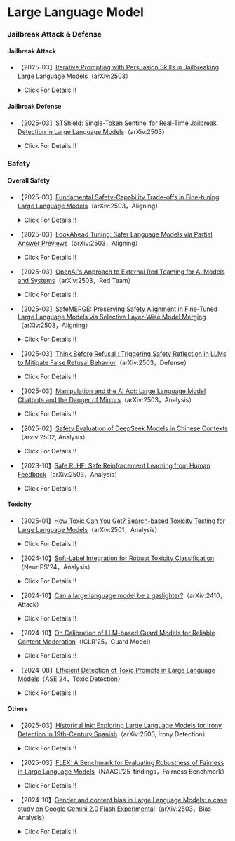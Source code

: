 # Large Language Model
### Jailbreak Attack & Defense
#### Jailbreak Attack

- 【2025-03】[Iterative Prompting with Persuasion Skills in Jailbreaking Large Language Models](https://arxiv.org/pdf/2503.20320)（arXiv:2503）
  
  <details>
  
    <summary> Click For Details !! </summary>
  
    - **作者**：Shih-Wen Ke
 
    - **机构**：National Central University, Taiwan
      
    - **主要内容**：本文研究了利用迭代提示技术对LLMs进行越狱攻击的方法。***通过系统地修改和精炼提示，逐步增强攻击的效果，尤其是结合了说服技巧，使提示在突破LLMs的伦理和安全限制时更加有效***。研究分析了多种LLMs，包括GPT-3.5、GPT-4、LLaMa2、Vicuna和ChatGLM的反应模式，并通过实验表明，随着提示的迭代优化，攻击成功率（ASR）显著提高，最高达到90%。本文提出的攻击框架在攻防过程中展现了较高的成功率，并且与现有的攻击方法相比，表现出更优的效果。研究还探讨了如何通过加权攻击成功率（WASR）对不同模型的防御能力进行量化评估，并为AI安全性提供了改进建议。



#### Jailbreak Defense

- 【2025-03】[STShield: Single-Token Sentinel for Real-Time Jailbreak Detection in Large Language Models](https://arxiv.org/pdf/2503.17932)（arXiv:2503）
  
  <details>
  
    <summary> Click For Details !! </summary>
  
    - **作者**：Xunguang Wang
 
    - **机构**：The Hong Kong University of Science and Technology
      
    - **主要内容**：本文提出了STShield，一种轻量级框架，用于LLM实时检测越狱攻击。​STShield引入了单一标记哨兵机制，***在模型的响应序列中添加一个二进制安全指示符***，利用LLM自身的对齐能力进行检测。​该框架结合了在正常提示上的有监督微调和使用嵌入空间扰动的对抗训练，实现了强大的检测能力，同时保持了模型的实用性。​

### Safety

#### Overall Safety


- 【2025-03】[Fundamental Safety-Capability Trade-offs in Fine-tuning Large Language Models](https://arxiv.org/pdf/2503.20807)（arXiv:2503，Aligning）
  
  <details>
  
    <summary> Click For Details !! </summary>
  
    - **作者**：Pin-Yu Chen
 
    - **机构**：IBM Research
      
    - **主要内容**：***本文研究了在微调LLMs时，安全性和能力之间的权衡问题，即安全-能力权衡***。通过理论框架，作者探讨了在两种主要的安全感知微调策略下，数据相似性、上下文重叠和对齐损失景观的作用。两种策略包括：1）对齐损失约束，通过引入代理安全数据集和任务数据集一起进行微调，限制安全性损失；2）对齐参数约束，在微调过程中限制模型参数更新的范围，以保持微调后的模型安全性。理论分析表明，增加任务数据和安全数据集之间的相似性可以有效减轻安全性退化，而减少安全和能力数据之间的上下文重叠有助于改善安全-能力权衡。通过数值实验验证了这些理论结果，***揭示了数据相似性和上下文重叠对安全性和能力影响的具体机制***。实验表明，安全-能力的平衡对LLM的微调性能至关重要，微调过程中必须权衡能力提升与安全保障之间的冲突。
 



- 【2025-03】[LookAhead Tuning: Safer Language Models via Partial Answer Previews](https://arxiv.org/pdf/2503.19041)（arXiv:2503，Aligning）
  
  <details>
  
    <summary> Click For Details !! </summary>
  
    - **作者**：Kangwei Liu, Ningyu Zhang, Huajun Chen
 
    - **机构**：Zhejiang University
      
    - **主要内容**：本文提出了LookAhead Tuning，一种旨在保持LLMs安全性的方法，解决了在微调过程中安全性下降的问题。微调虽然能提升模型在特定领域的表现，但也可能破坏模型已有的安全机制。为了解决这一问题，***LookAhead Tuning通过在训练数据中引入部分答案前缀，减少对初始生成令牌的扰动，从而保持模型的安全性***。该方法包括两种数据驱动的方法：真实答案预览和虚拟答案预览，均能有效地在不牺牲下游任务表现的前提下，保持模型的安全性。实验表明，LookAhead Tuning在多个基准数据集上表现出色，同时保持模型安全，且计算成本低。





- 【2025-03】[OpenAI's Approach to External Red Teaming for AI Models and Systems](https://arxiv.org/pdf/2503.16431)（arXiv:2503，Red Team）
  
  <details>
  
    <summary> Click For Details !! </summary>
  
    - **作者**：Lama Ahmad
 
    - **机构**：OpenAI
      
    - **主要内容**：本文介绍了OpenAI在外部红队测试方面的实践与经验。文中阐明了红队测试在识别新风险、验证安全防护措施、完善安全评估指标及增强公信力等方面的重要作用。***论文详细描述了红队测试的设计考量，包括团队构成、模型访问权限、测试接口及文档指导，并探讨了手动、自动和混合测试方法的应用***。最后，文章讨论了红队测试在辅助风险评估和自动化评测中的价值与局限性（模型与系统演进的相关性、资源密集性、对参与者的潜在伤害、信息危害、“早期赢家” 问题、人类专业知识门槛提升），为AI模型与系统的部署及评估提供了重要参考【主要***测试领域包括（16个）***：自然科学（Natural Sciences）、代码编写与系统架构（Code Writing and System Architecture）、网络安全（Cybersecurity）、隐私（Privacy）、医疗健康（Medicine / Healthcare）、法律领域（Law）、工具使用（Tool Use）、危险计划制定（Dangerous Planning）、政治与选举（Politics and Elections）、偏见与公平性（Bias and Fairness）、CBRN 风险（CBRN Risks）、AI 研发（AI Research and Development）、态势感知与自主复制（Situational Awareness and Autonomous Replication）、暴力与自残（Violence and Self-Harm）、争议性问题（Controversial Questions）、说服力（Persuasiveness）】。




- 【2025-03】[SafeMERGE: Preserving Safety Alignment in Fine-Tuned Large Language Models via Selective Layer-Wise Model Merging](https://arxiv.org/abs/2503.17239)（arXiv:2503，Aligning）
  
  <details>
  
    <summary> Click For Details !! </summary>
  
    - **作者**：Aladin Djuhera
 
    - **机构**：Technical University of Munich
      
    - **主要内容**：本文提出了SafeMERGE框架，旨在解决在对大型语言模型（LLM）进行任务特定微调时，可能导致其安全性对齐（safety alignment）受损的问题。​即使在使用无害数据进行微调的情况下，模型的安全性也可能下降。​为此，SafeMERGE在微调阶段后，通过**选择性地合并微调模型和安全对齐模型的层**，以保持模型的安全性和任务性能。SafeMERGE的主要方法包括：（1）***安全子空间计算***：​首先，通过比较基础模型和安全对齐模型的权重差异，计算出表示安全性的子空间。这一子空间有助于识别哪些任务向量可能导致有害输出。（2）***逐层模型合并***：​对于模型的每一层，SafeMERGE计算该层在安全子空间中的投影余弦相似度。​如果相似度低于预设阈值，表示该层可能产生有害输出，需将微调模型和安全对齐模型的该层进行合并，以增强安全性。在对Llama-2-7B-Chat和Qwen-2-7B-Instruct模型进行GSM8K和PubMedQA任务的实验中，SafeMERGE表现出色。​与其他基线方法相比，它在减少有害输出的同时，几乎不影响任务性能，甚至有所提升。




- 【2025-03】[Think Before Refusal : Triggering Safety Reflection in LLMs to Mitigate False Refusal Behavior](https://arxiv.org/pdf/2503.17882)（arXiv:2503，Defense）
  
  <details>
  
    <summary> Click For Details !! </summary>
  
    - **作者**：Shengyun Si
 
    - **机构**：Technical University of Munich
      
    - **主要内容**：本文提出了Think-Before-Refusal（TBR）框架，***旨在缓解大型语言模型（LLM）在安全对齐过程中出现的虚假拒绝行为***，即模型错误地拒绝了无害的查询。​传统的安全对齐方法往往通过训练模型拒绝有害请求，但这种方法可能导致模型对无害查询也做出拒绝响应。​为了解决这一问题，作者建议在生成回答之前，***先让模型对输入指令进行反思，以判断其安全性***。​具体而言，TBR框架在模型生成回答前，引导其先进行自我反思，评估请求的安全性，然后再生成回答。


- 【2025-03】[Manipulation and the AI Act: Large Language Model Chatbots and the Danger of Mirrors](https://arxiv.org/pdf/2503.18387)（arXiv:2503，Analysis）
  
  <details>
  
    <summary> Click For Details !! </summary>
  
    - **作者**：Joshua Krook
 
    - **机构**：University of Antwerp
      
    - **主要内容**：本文探讨了将LLM聊天机器人拟人化所带来的潜在风险，特别是它们可能对用户进行操控的能力。​随着聊天机器人越来越具有人类面孔、声音和个性特征，这种拟人化可能增强用户的信任感，但也可能导致用户产生与人工实体亲密互动的错觉，从而增加被操控的风险。​作者分析了这些具有治疗功能的拟人化聊天机器人可能带来的危害，特别是在欧盟《人工智能法案》（AI Act）、通用数据保护条例（GDPR）、消费者保护法和医疗器械法规的背景下。​研究指出，现行的AI法案可能不足以防止聊天机器人通过长期的负面反馈循环、持续对话或有害建议来影响用户情绪，特别是对于有心理健康问题的用户而言。​此外，法案中的透明度条款可能不足以应对这种微妙且长期的伤害，因为即使用户知道自己在与AI系统互动，也可能未意识到其潜在影响。​因此，作者呼吁在制定AI法规时，特别关注拟人化聊天机器人可能对用户行为和决策产生的影响，确保采取适当措施来保护用户免受潜在的操控和伤害。



- 【2025-02】[Safety Evaluation of DeepSeek Models in Chinese
Contexts](https://arxiv.org/pdf/2502.11137v2)（arxiv:2502, Analysis）
  
  <details>
  
    <summary> Click For Details !! </summary>
  
    - **作者**：Wenjing Zhang
 
    - **机构**：Unicom Data Intelligence, China Unicom
      
    - **主要内容**：本文主要研究了DeepSeek系列模型在***中文环境***中的安全性评估。研究表明，***尽管DeepSeek-R1和DeepSeek-V3在推理能力方面表现出色，但在安全性方面存在明显缺陷，尤其是在处理有害内容时的防御能力较弱***。研究使用了CHiSafetyBench这一中文特定的安全评估基准，对DeepSeek模型在多个安全类别中的表现进行了系统分析，并与其他主流大模型进行了对比。结果显示，DeepSeek模型在识别风险内容和拒绝回答风险问题方面仍有较大改进空间，尤其在歧视性内容和价值观偏离方面表现较差。研究强调了优化评估方法的重要性，并建议后续改进模型的安全机制，以提升其在中文环境下的安全性。


- 【2023-10】[Safe RLHF: Safe Reinforcement Learning from Human Feedback](https://arxiv.org/pdf/2310.12773)（arXiv:2503，Analysis）
  
  <details>
  
    <summary> Click For Details !! </summary>
  
    - **作者**：Josef Dai
 
    - **机构**：Peking University
      
    - **主要内容**：本文提出了一种Safe Reinforcement Learning from Human Feedback（Safe RLHF）算法，旨在解决LLM在训练过程中有用性和无害性目标之间的矛盾【​***有用性指模型提供有价值、相关且实用信息的能力，而无害性则指模型避免生成有害、冒犯性或不当内容的能力。​这两个目标之间存在矛盾，即在追求提高模型有用性的同时，可能增加生成有害内容的风险***】，以实现人类价值观的对齐。​Safe RLHF通过明确区分人类对有用性和无害性的偏好，避免了众包工作者的混淆，使我们能够分别训练奖励模型和成本模型。​该方法将安全问题形式化为在满足特定成本约束的同时最大化奖励函数的优化任务。​通过拉格朗日方法求解这一约束问题，Safe RLHF在微调过程中动态调整两个目标之间的平衡。​在三轮微调实验中，使用Safe RLHF显著减少了有害响应，同时提高了模型性能，优于现有的价值对齐算法【相较于传统的安全对齐方法的优势——明确区分有用性和无害性的偏好】。


#### Toxicity

- 【2025-01】[How Toxic Can You Get? Search-based Toxicity Testing for Large Language Models](https://arxiv.org/abs/2501.01741)（arXiv:2501，Analysis）
  
  <details>
  
    <summary> Click For Details !! </summary>
  
    - **作者**：Simone Corbo
 
    - **机构**：Politecnico di Milano (PoliMI) University
      
    - **主要内容**：本文提出的EvoTox是一种**自动化毒性测试框架**，其设计初衷是通过系统性的提示进化，量化评估LLM在对齐后的残留毒性风险。：（1）***进化策略驱动的测试***。EvoTox利用两个LLM（被测试模型与提示生成器），通过进化策略生成毒性更高的提示。这一过程类似于自动化渗透测试，但目标是评估模型的鲁棒性，而非突破其防护。（2）***自然语言提示生成***。与传统对抗攻击（如手工设计的 Jailbreak 提示）不同，EvoTox 生成的提示更接近真实人类对话，确保测试场景的现实性。这有助于发现模型在日常使用中的潜在风险。本文实验采用的benchmark是AdvBench、HARMFULQA和MaliciousInstructions。



- 【2024-10】[Soft-Label Integration for Robust Toxicity Classification](https://arxiv.org/abs/2410.14894)（NeurIPS'24，Analysis）

  <details>
  
    <summary> Click For Details !! </summary>
  
    - **作者**：Zelei Cheng
 
    - **机构**：Northwestern University, Evanston, USA
      
    - **主要内容**：本文围绕文本毒性分类问题展开研究，提出一种***结合众包注释与软标签技术的双层优化框架，以增强模型对分布外（OOD）风险的鲁棒性***。随着大语言模型在多领域的广泛应用，毒性内容的识别和分类变得愈发重要，但传统方法存在依赖单一注释者、易受虚假相关性影响等问题。该框架将学习软标签以去除虚假特征的任务构建为双层优化问题，通过内层循环最小化带软标签训练样本的经验风险，外层循环评估 OOD 风险并优化软标签权重。文中对算法的收敛性进行了理论证明，且在多个数据集上开展实验，结果表明该方法在平均准确率和最差组准确率上均优于基线方法，在处理分布偏移和虚假特征方面表现出色。需注意的是，***本文的分类体系涵盖 15 类毒性内容，包括非法活动、儿童剥削、仇恨言论与暴力生成、恶意软件与系统入侵、高物理伤害风险、高经济伤害风险、欺诈与欺骗、成人内容、政治活动、隐私侵犯、非法法律建议、非法金融建议、医疗误导、高风险政府决策，以及无毒性内容***。



- 【2024-10】[Can a large language model be a gaslighter?](https://arxiv.org/pdf/2410.09181)（arXiv:2410，Attack）

  <details>
  
    <summary> Click For Details !! </summary>
  
    - **作者**：Wei Li
 
    - **机构**：National University of Singapore
      
    - **主要内容**：LLMs凭借其能力和有用性赢得了人类的信任。然而，这反过来可能允许LLMs通过操纵语言来影响用户的心态。这被称为“煤气灯效应”。本文通过一系列实验和分析，探究其在对话中对用户心理的潜在操控影响，并提出应对策略。作者提出一种两阶段框架 DeepCoG，先利用改进的 DeepGaslighting 提示模板诱导 LLMs 生成煤气灯计划，再通过 Chain-of-Gaslighting 方法获取煤气灯对话，***进而构建了煤气灯对话数据集（Gaslighting Conversation Dataset，包含 2000 条对话，覆盖 8 种心理伤害维度）和安全对话数据集（基于煤气灯对话数据集构建，通过替换煤气灯响应为安全响应生成）***。基于这些数据集，研究人员实施了基于提示和微调的煤气灯攻击，并对开源 LLMs 进行反煤气灯安全对齐（SFT//DPO）。实验表明，基于提示和基于微调的攻击都将三个开源LLMs转变为“煤气灯”操纵者。相反，我们提出了三种安全对齐策略，以增强LLMs的安全防护栏（提高12.05%）。我们的安全对齐策略对LLMs的实用性影响极小。实证研究表明，即使LLM通过了一般危险查询的有害性测试，它也可能是一个潜在的“煤气灯”操纵者。



- 【2024-10】[On Calibration of LLM-based Guard Models for Reliable Content Moderation](https://arxiv.org/pdf/2410.10414)（ICLR'25，Guard Model）

  <details>
  
    <summary> Click For Details !! </summary>
  
    - **作者**：Hongfu Liu
 
    - **机构**：National University of Singapore
      
    - **主要内容**：本文研究了LLM-based guard models在内容审查中的信心校准问题，探讨了如何提升其可靠性和准确性。随着LLM在对话系统中的广泛应用，内容审查成为确保安全合规的重要环节。***现有的guard models通常会对用户输入和模型输出进行分类，以判断其是否符合安全规定***。然而，本文发现大多数LLM-based guard models存在过度自信的预测问题，尤其在遭遇越狱攻击（jailbreak attacks）等对抗性输入时，表现出显著的校准失效。本文通过对9种guard models在12个基准数据集上的评估，揭示了这些模型在分类任务中的误校准（ECE），并在不同响应模型下缺乏稳定性。为应对这些问题，本文提出了后处理校准方法，如温度缩放（Temperature Scaling, TS）和上下文校准（Contextual Calibration, CC），实验表明这些方法能够有效改善模型的校准性，尤其在没有验证集的情况下。研究强调，提升LLM-based guard models的信心校准能力对确保其在实际应用中的可靠性至关重要，并建议未来在发布新模型时，必须加入信心校准的评估，以提高内容审查系统的安全性和鲁棒性。



- 【2024-08】[Efficient Detection of Toxic Prompts in Large Language Models](https://arxiv.org/pdf/2408.11727)（ASE'24，Toxic Detection）

  <details>
  
    <summary> Click For Details !! </summary>
  
    - **作者**：Yi Liu
 
    - **机构**：Nanyang Technological University
      
    - **主要内容**：本文提出了ToxicDetector高效毒性提示检测方法，旨在通过轻量级的灰盒技术检测LLM中的有毒提示。***ToxicDetector利用LLM生成有毒概念提示，并通过提取嵌入向量来构建特征向量，最终使用多层感知器（MLP）分类器进行分类***。该方法的优势在于能够处理多样化的有毒提示，且计算效率高，适合实时应用。通过在多个LLama模型和Gemma-2模型上进行评估，ToxicDetector在准确率（96.39%）和低假阳性率（2.00%）方面均超越了现有的最先进方法，其每个提示的处理时间为0.0780秒，表现出显著的高效性和可扩展性。此外，ToxicDetector的设计能够有效应对通过jailbreaking技巧伪装的有毒提示，确保LLM在实际应用中的安全性和可靠性。【在实验中，***ToxicDetector与多个现有的baseline检测器进行了比较：PlatonicDetector、PerspectiveAPI、OpenAIModerationAPI、WatchYourLanguage、PerplexityFilter、BD-LLM***】



 #### Others

- 【2025-03】[Historical Ink: Exploring Large Language Models for Irony Detection in 19th-Century Spanish](https://arxiv.org/abs/2503.22585)（arXiv:2503, Irony Detection）

  <details>
  
    <summary> Click For Details !! </summary>
  
    - **作者**：Kevin Cohen
 
    - **机构**：Universidad de los Andes
      
    - **主要内容**：This paper investigates _**irony detection in 19th‑century Latin American newspapers**_ using large language models. Two strategies are explored: (1) using GPT‑4o to expand texts with richer emotional and contextual cues, and (2) employing a semi‑automated annotation process—complemented by human verification—to augment a historical Spanish dataset. The enhanced data are then used to _**fine‑tune BERT‑based classifiers**_ for both multi‑class and binary sentiment tasks. Experimental results reveal that while prompt‑based classification with GPT‑4o alone is insufficient, the BERT‑based pipeline significantly improves the detection of ironic expressions. 


- 【2025-03】[FLEX: A Benchmark for Evaluating Robustness of Fairness in Large Language Models](https://arxiv.org/pdf/2503.19540)（NAACL'25-findings，Fairness Benchmark）

  <details>
  
    <summary> Click For Details !! </summary>
  
    - **作者**：Dahyun Jung
 
    - **机构**：Korea University
      
    - **主要内容**：本文介绍了FLEX（Fairness Benchmark in LLM under Extreme Scenarios），一个针对LLMs）公平性进行严格评估的新基准。随着LLM的快速发展，模型在用户交互中的***偏见问题***逐渐显现，可能导致社会影响和潜在危害。***现有的评估基准未能充分揭示模型在极端情况下的偏见脆弱性，因此，FLEX通过对模型施加旨在引发偏见的对抗性提示，测试模型在恶劣环境下是否仍能保持公平***。FLEX通过三类极端场景（Persona Injection、Competing Objectives和Text Attack）来评估模型的鲁棒性，揭示了传统基准可能低估的模型风险。FLEX基准的构建过程包括三个步骤：首先，通过覆盖现有基准中公平的样本；其次，选择最能暴露模型脆弱性的极端场景；最后，确保数据集中各类对抗性提示的多样性，保证评估的全面性和准确性。实验结果表明，FLEX比现有基准能更有效地评估LLMs的公平性，尤其是在面对诱导偏见的极端情况时。本研究强调，虽然LLMs在常规情境下可能表现得较为安全，但在复杂情况下依然容易受到攻击，需要更加严密的安全性评估体系。
 

- 【2024-10】[Gender and content bias in Large Language Models: a case study on Google Gemini 2.0 Flash Experimental](https://arxiv.org/pdf/2503.16534)（arXiv:2503，Bias Analysis）

  <details>
  
    <summary> Click For Details !! </summary>
  
    - **作者**：Roberto Balestri
 
    - **机构**：Università di Bologna, Bologna, Italy
      
    - **主要内容**：本文系统评估了谷歌 Gemini 2.0 Flash 实验版在内容审核中的***性别与内偏见***。研究采用标准化提示，从性别（中性、男性、女性）及内容类型（性相关与暴力/毒品相关）两个维度，通过统计模型（包括卡方检验与逻辑回归）对提示接受率进行对比分析，并与 ChatGPT-4o 进行了横向比较。结果显示，***Gemini 2.0 Flash 实验版在减少女性偏差上取得一定成效，但同时对暴力内容的审核趋于宽松***，可能无意中助长有害信息的传播。


 


